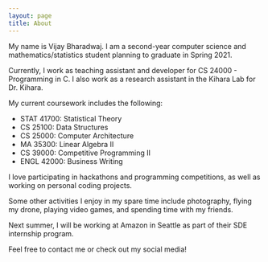 ```yaml
---
layout: page
title: About
---
```


My name is Vijay Bharadwaj. I am a second-year computer science and mathematics/statistics student planning to graduate in Spring 2021.

Currently, I work as teaching assistant and developer for CS 24000 - Programming in C. I also work as a research assistant in the Kihara Lab for Dr. Kihara.

My current coursework includes the following:

* STAT 41700: Statistical Theory 
* CS 25100: Data Structures
* CS 25000: Computer Architecture
* MA 35300: Linear Algebra II
* CS 39000: Competitive Programming II
* ENGL 42000: Business Writing

I love participating in hackathons and programming competitions, as well as working on personal coding projects.

Some other activities I enjoy in my spare time include photography, flying my drone, playing video games, and spending time with my friends.

Next summer, I will be working at Amazon in Seattle as part of their SDE internship program.

Feel free to contact me or check out my social media!
